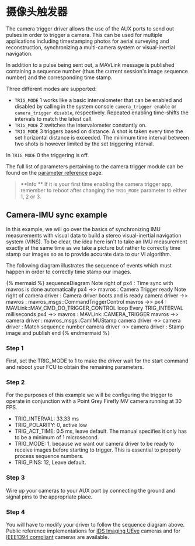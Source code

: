 # 摄像头触发器

The camera trigger driver allows the use of the AUX ports to send out pulses in
order to trigger a camera. This can be used for multiple applications including
timestamping photos for aerial surveying and reconstruction, synchronizing a
multi-camera system or visual-inertial navigation.

In addition to a pulse being sent out, a MAVLink message is published containing
a sequence number (thus the current session's image sequence number) and the
corresponding time stamp.

Three different modes are supported:
* `TRIG_MODE` 1 works like a basic intervalometer that can be enabled and disabled by calling in the system console `camera_trigger enable` or `camera_trigger disable`, respectively. Repeated enabling time-shifts the intervals to match the latest call.
* `TRIG_MODE` 2 switches the intervalometer constantly on.
* `TRIG_MODE` 3 triggers based on distance. A shot is taken every time the set horizontal distance is exceeded. The minimum time interval between two shots is however limited by the set triggering interval.

In `TRIG_MODE` 0 the triggering is off.

The full list of parameters pertaining to the camera trigger module can be found
on the [parameter reference](https://pixhawk.org/firmware/parameters#camera_trigger) page.

> **Info ** If it is your first time enabling the camera trigger app, remember to reboot after changing the `TRIG_MODE` parameter to either 1, 2 or 3.

## Camera-IMU sync example
In this example, we will go over the basics of synchronizing IMU measurements
with visual data to build a stereo visual-inertial navigation system (VINS). To
be clear, the idea here isn't to take an IMU measurement exactly at the same time
as we take a picture but rather to correctly time stamp our images so as to
provide accurate data to our VI algorithm.

The following diagram illustrates the sequence of events which must happen in
order to correctly time stamp our images.

{% mermaid %}
sequenceDiagram
  Note right of px4 : Time sync with mavros is done automatically
  px4 ->> mavros : Camera Trigger ready
  Note right of camera driver : Camera driver boots and is ready
  camera driver ->> mavros : mavros_msgs::CommandTriggerControl
  mavros ->> px4 : MAVLink::MAV_CMD_DO_TRIGGER_CONTROL
  loop Every TRIG_INTERVAL milliseconds
  px4 ->> mavros : MAVLink::CAMERA_TRIGGER
  mavros ->> camera driver : mavros_msgs::CamIMUStamp
  camera driver ->> camera driver : Match sequence number
  camera driver ->> camera driver : Stamp image and publish
end
{% endmermaid %}

### Step 1
First, set the TRIG_MODE to 1 to make the driver wait for the start command and
reboot your FCU to obtain the remaining parameters.

### Step 2
For the purposes of this example we will be configuring the trigger to operate
in conjunction with a Point Grey Firefly MV camera running at 30 FPS.

* TRIG_INTERVAL: 33.33 ms
* TRIG_POLARITY: 0, active low
* TRIG_ACT_TIME: 0.5 ms, leave default. The manual specifies it only has to be a
minimum of 1 microsecond.
* TRIG_MODE: 1, because we want our camera driver to be ready to receive images
before starting to trigger. This is essential to properly process sequence
numbers.
* TRIG_PINS: 12, Leave default.

### Step 3
Wire up your cameras to your AUX port by connecting the ground and signal pins to
the appropriate place.

### Step 4
You will have to modify your driver to follow the sequence diagram above. Public
reference implementations for [IDS Imaging UEye](https://github.com/ProjectArtemis/ueye_cam)
cameras and for [IEEE1394 compliant](https://github.com/andre-nguyen/camera1394) cameras are available.
